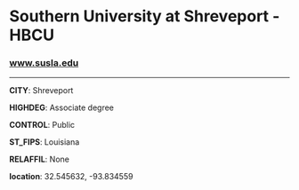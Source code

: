 # Southern University at Shreveport - HBCU
### www.susla.edu
---
**CITY**: Shreveport

**HIGHDEG**: Associate degree

**CONTROL**: Public

**ST_FIPS**: Louisiana

**RELAFFIL**: None

**location**: 32.545632, -93.834559